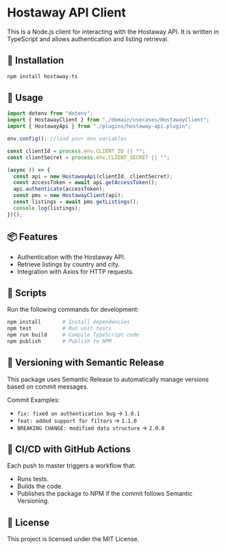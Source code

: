 # Hostaway API Client

This is a Node.js client for interacting with the Hostaway API. It is written in TypeScript and allows authentication and listing retrieval.

## 🚀 Installation

```sh
npm install hostaway-ts
```

## 📌 Usage

```typescript
import dotenv from "dotenv";
import { HostawayClient } from "./domain/usecases/HostawayClient";
import { HostawayApi } from "./plugins/hostaway-api.plugin";

env.config(); //load your env variables

const clientId = process.env.CLIENT_ID || "";
const clientSecret = process.env.CLIENT_SECRET || "";

(async () => {
  const api = new HostawayApi(clientId, clientSecret);
  const accessToken = await api.getAccessToken();
  api.authenticate(accessToken);
  const pms = new HostawayClient(api);
  const listings = await pms.getListings();
  console.log(listings);
})();
```

## 📦 Features

- Authentication with the Hostaway API.
- Retrieve listings by country and city.
- Integration with Axios for HTTP requests.

## 🔧 Scripts

Run the following commands for development:

```sh
npm install       # Install dependencies
npm test          # Run unit tests
npm run build     # Compile TypeScript code
npm publish       # Publish to NPM
```

## 📜 Versioning with Semantic Release

This package uses Semantic Release to automatically manage versions based on commit messages.

Commit Examples:

- `fix: fixed an authentication bug` → `1.0.1`
- `feat: added support for filters` → `1.1.0`
- `BREAKING CHANGE: modified data structure` → `2.0.0`

## 🚀 CI/CD with GitHub Actions

Each push to master triggers a workflow that:

- Runs tests.
- Builds the code.
- Publishes the package to NPM if the commit follows Semantic Versioning.

## 📄 License

This project is licensed under the MIT License.
